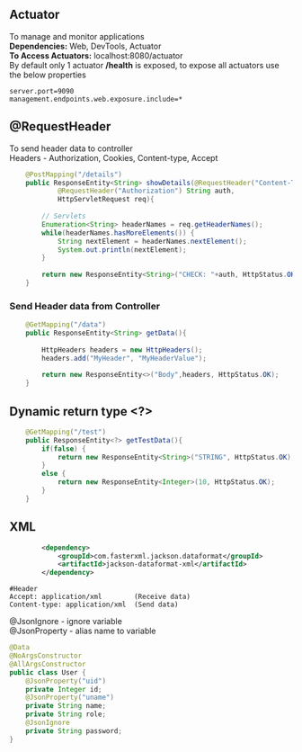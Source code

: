 ## Actuator
To manage and monitor applications <br>
**Dependencies:** Web, DevTools, Actuator <br>
**To Access Actuators:** localhost:8080/actuator <br>
By default only 1 actuator **/health** is exposed, to expose all actuators use the below properties
```properties
server.port=9090
management.endpoints.web.exposure.include=*
```
## @RequestHeader
To send header data to controller <br>
Headers - Authorization, Cookies, Content-type, Accept
```java
	@PostMapping("/details")
	public ResponseEntity<String> showDetails(@RequestHeader("Content-Type") String type,
			@RequestHeader("Authorization") String auth,
			HttpServletRequest req){
		
		// Servlets
		Enumeration<String> headerNames = req.getHeaderNames();
		while(headerNames.hasMoreElements()) {
			String nextElement = headerNames.nextElement();
			System.out.println(nextElement);
		}
		
		return new ResponseEntity<String>("CHECK: "+auth, HttpStatus.OK);
	}
```
### Send Header data from Controller
```java
	@GetMapping("/data")
	public ResponseEntity<String> getData(){
		
		HttpHeaders headers = new HttpHeaders();
		headers.add("MyHeader", "MyHeaderValue");
		
		return new ResponseEntity<>("Body",headers, HttpStatus.OK);
	}
```
## Dynamic return type <?>
```java
	@GetMapping("/test")
	public ResponseEntity<?> getTestData(){
		if(false) {
			return new ResponseEntity<String>("STRING", HttpStatus.OK);
		}
		else {
			return new ResponseEntity<Integer>(10, HttpStatus.OK);
		}
	}
```
## XML
```xml
		<dependency>
			<groupId>com.fasterxml.jackson.dataformat</groupId>
			<artifactId>jackson-dataformat-xml</artifactId>
		</dependency>
```
```text
#Header
Accept: application/xml        (Receive data)
Content-type: application/xml  (Send data)
```
@JsonIgnore - ignore variable <br>
@JsonProperty - alias name to variable
```java
@Data
@NoArgsConstructor
@AllArgsConstructor
public class User {
	@JsonProperty("uid")
	private Integer id;
	@JsonProperty("uname")
	private String name;
	private String role;
	@JsonIgnore
	private String password;
}
```
